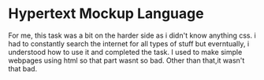 # Hypertext Mockup Language

For me, this task was a bit on the harder side as i didn't know anything css. i had to constantly search the internet for all types of stuff but everntually, i understood how to use it and completed the task. I used to make simple webpages using html so that part wasnt so bad. Other than that,it wasn't that bad.
